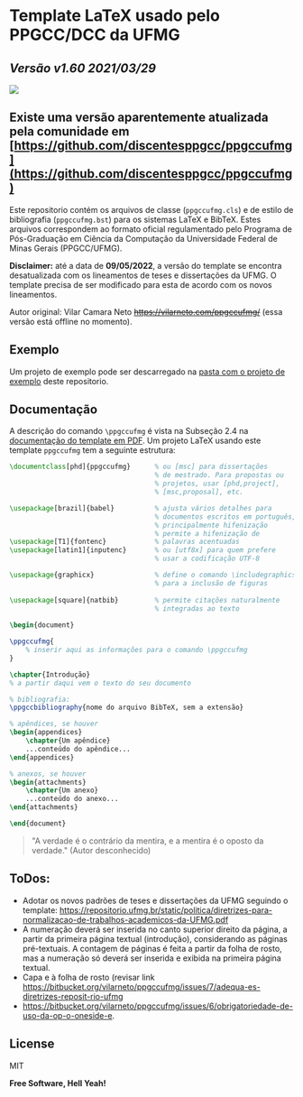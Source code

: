 # Template LaTeX usado pelo PPGCC/DCC da UFMG
## _Versão v1.60 2021/03/29_

[![](https://www.verlab.dcc.ufmg.br/wp-content/uploads/2019/05/SVG_Verlab_210x86dpi.png)](https://www.verlab.dcc.ufmg.br)

## Existe uma versão aparentemente atualizada pela comunidade em [https://github.com/discentesppgcc/ppgccufmg](https://github.com/discentesppgcc/ppgccufmg)

Este repositorio contém os arquivos de classe (`ppgccufmg.cls`) e de estilo de bibliografia (`ppgccufmg.bst`) para os sistemas LaTeX e BibTeX. Estes arquivos correspondem ao formato oficial regulamentado pelo Programa de Pós-Graduação em Ciência da Computação da Universidade Federal de Minas Gerais (PPGCC/UFMG).

**Disclaimer:** até a data de **09/05/2022**, a versão do template se encontra desatualizada com os lineamentos de teses e dissertações da UFMG. O template precisa de ser modificado para esta de acordo com os novos lineamentos.

Autor original: Vilar Camara Neto ~~https://vilarneto.com/ppgccufmg/~~ (essa versão está offline no momento).

## Exemplo

Um projeto de exemplo pode ser descarregado na [pasta com o projeto de exemplo](example) deste repositorio.

## Documentação 

A descrição do comando `\ppgccufmg` é vista na Subseção 2.4 na [documentação do template em PDF](ppgccufmg.pdf).
Um projeto LaTeX usando este template `ppgccufmg` tem a seguinte estrutura:

```latex
\documentclass[phd]{ppgccufmg}      % ou [msc] para dissertações
                                    % de mestrado. Para propostas ou
                                    % projetos, usar [phd,project],
                                    % [msc,proposal], etc.

\usepackage[brazil]{babel}          % ajusta vários detalhes para
                                    % documentos escritos em português,
                                    % principalmente hifenização
                                    % permite a hifenização de
\usepackage[T1]{fontenc}            % palavras acentuadas
\usepackage[latin1]{inputenc}       % ou [utf8x] para quem prefere
                                    % usar a codificação UTF-8

\usepackage{graphicx}               % define o comando \includegraphics
                                    % para a inclusão de figuras
                                    
\usepackage[square]{natbib}         % permite citações naturalmente
                                    % integradas ao texto
                                    
\begin{document}

\ppgccufmg{
    % inserir aqui as informações para o comando \ppgccufmg
}

\chapter{Introdução}
% a partir daqui vem o texto do seu documento

% bibliografia:
\ppgccbibliography{nome do arquivo BibTeX, sem a extensão}

% apêndices, se houver
\begin{appendices}
    \chapter{Um apêndice}
    ...conteúdo do apêndice...
\end{appendices}

% anexos, se houver
\begin{attachments}
    \chapter{Um anexo}
    ...conteúdo do anexo...
\end{attachments}

\end{document}
```

> "A verdade é o contrário da mentira,
> e a mentira é o oposto da verdade."
> (Autor desconhecido)

## ToDos:

- Adotar os novos padrões de teses e dissertações da UFMG seguindo o template: https://repositorio.ufmg.br/static/politica/diretrizes-para-normalizacao-de-trabalhos-academicos-da-UFMG.pdf
- A numeração deverá ser inserida no canto superior direito da página, a partir da primeira página textual (introdução), considerando as páginas pré-textuais. A contagem de páginas é feita a partir da folha de rosto, mas a numeração só deverá ser inserida e exibida na primeira página textual.
- Capa e à folha de rosto (revisar link https://bitbucket.org/vilarneto/ppgccufmg/issues/7/adequa-es-diretrizes-reposit-rio-ufmg
- https://bitbucket.org/vilarneto/ppgccufmg/issues/6/obrigatoriedade-de-uso-da-op-o-oneside-e.

## License

MIT

**Free Software, Hell Yeah!**
